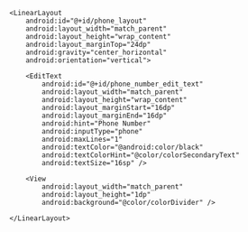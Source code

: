 <?xml version="1.0" encoding="utf-8"?>
<RelativeLayout
    xmlns:android="http://schemas.android.com/apk/res/android"
    android:layout_width="match_parent"
    android:layout_height="match_parent">

    <LinearLayout
        android:id="@+id/phone_layout"
        android:layout_width="match_parent"
        android:layout_height="wrap_content"
        android:layout_marginTop="24dp"
        android:gravity="center_horizontal"
        android:orientation="vertical">

        <EditText
            android:id="@+id/phone_number_edit_text"
            android:layout_width="match_parent"
            android:layout_height="wrap_content"
            android:layout_marginStart="16dp"
            android:layout_marginEnd="16dp"
            android:hint="Phone Number"
            android:inputType="phone"
            android:maxLines="1"
            android:textColor="@android:color/black"
            android:textColorHint="@color/colorSecondaryText"
            android:textSize="16sp" />

        <View
            android:layout_width="match_parent"
            android:layout_height="1dp"
            android:background="@color/colorDivider" />

    </LinearLayout>
